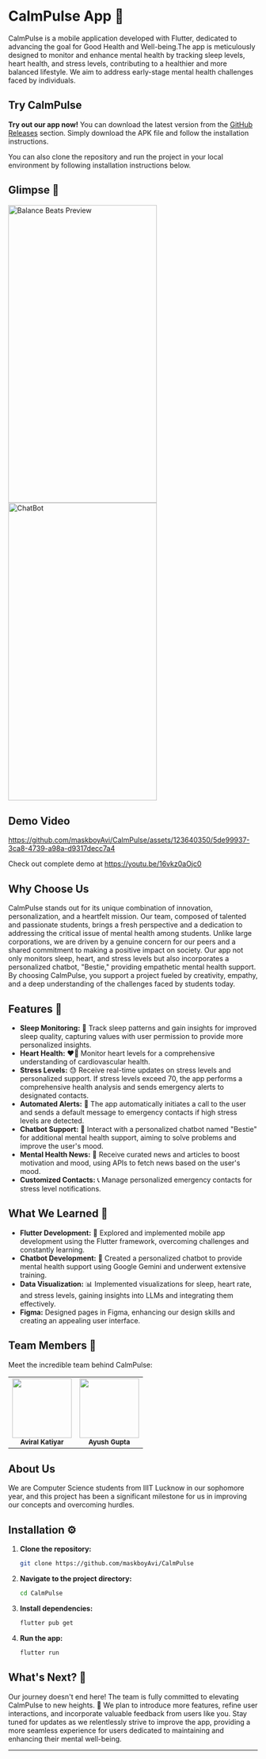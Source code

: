 # CalmPulse App 🌟

CalmPulse is a mobile application developed with Flutter, dedicated to advancing the goal for Good Health and Well-being.The app is meticulously designed to monitor and enhance mental health by tracking sleep levels, heart health, and stress levels, contributing to a healthier and more balanced lifestyle. We aim to address early-stage mental health challenges faced by individuals.

## Try CalmPulse

**Try out our app now!** You can download the latest version from the [GitHub Releases](https://github.com/maskboyAvi/CalmPulse/releases/tag/v0.0.1) section. Simply download the APK file and follow the installation instructions.

You can also clone the repository and run the project in your local environment by following installation instructions below.

## Glimpse 📱

<img src="https://github.com/maskboyAvi/CalmPulse/assets/123640350/a5a114b8-8c4d-4196-9a60-60e73c5f5d1e" width="300px" height="600px" alt="Balance Beats Preview">
<img src="https://github.com/maskboyAvi/CalmPulse/assets/123640350/fe2ef913-3337-4d93-af89-96306641ea52" width="300px" height="600px" alt="ChatBot">

## Demo Video

https://github.com/maskboyAvi/CalmPulse/assets/123640350/5de99937-3ca8-4739-a98a-d9317decc7a4

Check out complete demo at https://youtu.be/16vkz0aOjc0

## Why Choose Us

CalmPulse stands out for its unique combination of innovation, personalization, and a heartfelt mission. Our team, composed of talented and passionate students, brings a fresh perspective and a dedication to addressing the critical issue of mental health among students. Unlike large corporations, we are driven by a genuine concern for our peers and a shared commitment to making a positive impact on society. Our app not only monitors sleep, heart, and stress levels but also incorporates a personalized chatbot, "Bestie," providing empathetic mental health support. By choosing CalmPulse, you support a project fueled by creativity, empathy, and a deep understanding of the challenges faced by students today.

## Features 🎉

- **Sleep Monitoring:** 🌙 Track sleep patterns and gain insights for improved sleep quality, capturing values with user permission to provide more personalized insights.
- **Heart Health:** ❤️‍🔥 Monitor heart levels for a comprehensive understanding of cardiovascular health.
- **Stress Levels:** 😓 Receive real-time updates on stress levels and personalized support. If stress levels exceed 70, the app performs a comprehensive health analysis and sends emergency alerts to designated contacts.
- **Automated Alerts:** 🚨 The app automatically initiates a call to the user and sends a default message to emergency contacts if high stress levels are detected.
- **Chatbot Support:** 🤖 Interact with a personalized chatbot named "Bestie" for additional mental health support, aiming to solve problems and improve the user's mood.
- **Mental Health News:** 📰 Receive curated news and articles to boost motivation and mood, using APIs to fetch news based on the user's mood.
- **Customized Contacts:** 📞 Manage personalized emergency contacts for stress level notifications.

## What We Learned 🧠

- **Flutter Development:** 💙 Explored and implemented mobile app development using the Flutter framework, overcoming challenges and constantly learning.
- **Chatbot Development:** 🤖 Created a personalized chatbot to provide mental health support using Google Gemini and underwent extensive training.
- **Data Visualization:** 📊 Implemented visualizations for sleep, heart rate, and stress levels, gaining insights into LLMs and integrating them effectively.
- **Figma:** Designed pages in Figma, enhancing our design skills and creating an appealing user interface.

## Team Members 👥
Meet the incredible team behind CalmPulse:

<table>
	<tr>
		<td align="center"><img src="https://i.imgur.com/QKfdOPT.png" width="120px" height="120px"><br /><sub><b>Aviral Katiyar</b></sub><br/><a href="https://github.com/maskboyAvi"></a></td>
        <td align="center"><img src="https://i.imgur.com/IoenZo1.jpg" width="120px" height="120px" objectFit:"cover"><br /><sub><b>Ayush Gupta</b></sub><br/><a href="https://github.com/Ayushlion8"></a></td>
	</tr>
</table>

## About Us 
We are Computer Science students from IIIT Lucknow in our sophomore year, and this project has been a significant milestone for us in improving our concepts and overcoming hurdles.

## Installation ⚙️

1. **Clone the repository:**

    ```bash
    git clone https://github.com/maskboyAvi/CalmPulse
    ```

2. **Navigate to the project directory:**

    ```bash
    cd CalmPulse
    ```

3. **Install dependencies:**

    ```bash
    flutter pub get
    ```

4. **Run the app:**

    ```bash
    flutter run
    ```

## What's Next? 🚀

Our journey doesn't end here! The team is fully committed to elevating CalmPulse to new heights. 🌈 We plan to introduce more features, refine user interactions, and incorporate valuable feedback from users like you. Stay tuned for updates as we relentlessly strive to improve the app, providing a more seamless experience for users dedicated to maintaining and enhancing their mental well-being.

---
